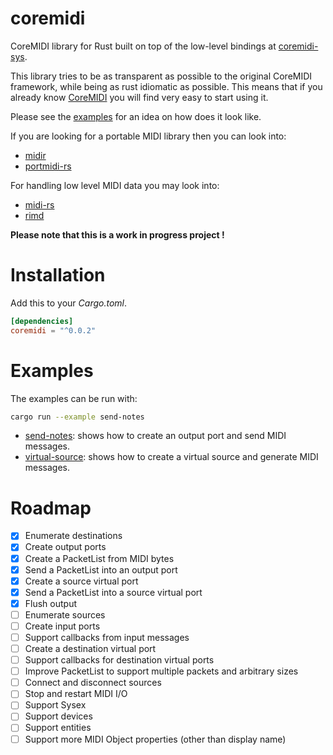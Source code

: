 # coremidi

CoreMIDI library for Rust built on top of the low-level bindings at [coremidi-sys](https://github.com/jonas-k/coremidi-sys).

This library tries to be as transparent as possible to the original CoreMIDI framework, while being as rust idiomatic as possible. This means that if you already know [CoreMIDI](https://developer.apple.com/reference/coremidi) you will find very easy to start using it.

Please see the [examples](examples) for an idea on how does it look like.

If you are looking for a portable MIDI library then you can look into:
- [midir](https://github.com/Boddlnagg/midir)
- [portmidi-rs](https://github.com/musitdev/portmidi-rs)

For handling low level MIDI data you may look into:
- [midi-rs](https://github.com/samdoshi/midi-rs)
- [rimd](https://github.com/RustAudio/rimd)

**Please note that this is a work in progress project !**

# Installation

Add this to your *Cargo.toml*.

```toml
[dependencies]
coremidi = "^0.0.2"
```

# Examples

The examples can be run with:

```sh
cargo run --example send-notes
```

- [send-notes](examples/send-notes.rs): shows how to create an output port and send MIDI messages.
- [virtual-source](examples/virtual-source.rs): shows how to create a virtual source and generate MIDI messages.

# Roadmap

- [x] Enumerate destinations
- [x] Create output ports
- [x] Create a PacketList from MIDI bytes
- [x] Send a PacketList into an output port
- [x] Create a source virtual port
- [x] Send a PacketList into a source virtual port
- [x] Flush output
- [ ] Enumerate sources
- [ ] Create input ports
- [ ] Support callbacks from input messages
- [ ] Create a destination virtual port
- [ ] Support callbacks for destination virtual ports
- [ ] Improve PacketList to support multiple packets and arbitrary sizes
- [ ] Connect and disconnect sources
- [ ] Stop and restart MIDI I/O
- [ ] Support Sysex
- [ ] Support devices
- [ ] Support entities
- [ ] Support more MIDI Object properties (other than display name)
